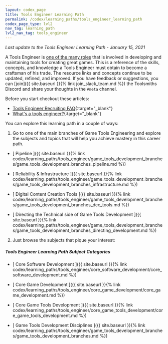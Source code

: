 ```yaml
---
layout: codex_page
title: Tools Engineer Learning Path
permalink: /codex/learning_paths/tools_engineer_learning_path
codex_page_type: lvl2
nav_tag: learning_path
lvl2_nav_tag: tools_engineer
---
```


_Last update to the Tools Engineer Learning Path - January 15, 2021_

A Tools Engineer is [one of the many roles](https://tools.engineer/tool-development-roles) that is involved in developing and maintaining tools for creating great games. This is a reference of the skills, concepts, and knowledge a Tools Engineer must obtain to become a craftsman of his trade. The resource links and concepts continue to be updated, refined, and improved. If you have feedback or suggestions, you can [join]({{ site.baseurl }}{% link join_slack_team.md %}) the Toolsmiths Discord and share your thoughts in the `#meta` channel.


Before you start checkout these articles:
- [Tools Engineer Recruiting FAQ](https://gorlak.dev/recruiting/2018/07/13/tools-engineer-faq){:target="_blank"}
- [What's a tools engineer?](https://www.bungie.net/7/en/News/article/50492){:target="_blank"}


You can explore this learning path in a couple of ways:

1) Go to one of the main branches of Game Tools Engineering and explore the subjects and topics that will help you achieve mastery in this career path.
- [ Pipeline ]({{ site.baseurl }}{% link codex/learning_paths/tools_engineer/game_tools_development_branches/game_tools_development_branches_pipeline.md %})

- [ Reliability & Infrastructure ]({{ site.baseurl }}{% link codex/learning_paths/tools_engineer/game_tools_development_branches/game_tools_development_branches_infrastructure.md %})

- [ Digital Content Creation Tools ]({{ site.baseurl }}{% link codex/learning_paths/tools_engineer/game_tools_development_branches/game_tools_development_branches_dcc_tools.md %})

- [ Directing the Technical side of Game Tools Development ]({{ site.baseurl }}{% link codex/learning_paths/tools_engineer/game_tools_development_branches/game_tools_development_branches_directing_development.md %})

2) Just browse the subjects that pique your interest:

##### Tools Engineer Learning Path Subject Categories 

- [ Core Software Development ]({{ site.baseurl }}{% link codex/learning_paths/tools_engineer/core_software_development/core_software_development.md %})

- [ Core Game Development ]({{ site.baseurl }}{% link codex/learning_paths/tools_engineer/core_game_development/core_game_development.md %})

- [ Core Game Tools Development ]({{ site.baseurl }}{% link codex/learning_paths/tools_engineer/core_game_tools_development/core_game_tools_development.md %})

- [ Game Tools Development Disciplines ]({{ site.baseurl }}{% link codex/learning_paths/tools_engineer/game_tools_development_branches/game_tools_development_branches.md %})

